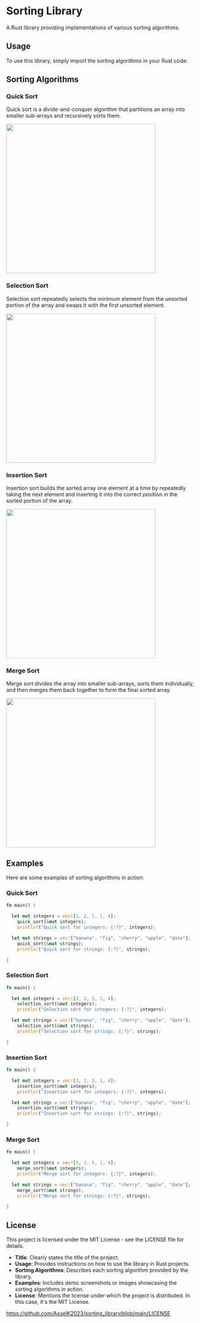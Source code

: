 # Sorting Library

A Rust library providing implementations of various sorting algorithms.

## Usage

To use this library, simply import the sorting algorithms in your Rust code:

## Sorting Algorithms

### Quick Sort

Quick sort is a divide-and-conquer algorithm that partitions an array into smaller sub-arrays and recursively sorts them.

<img src="https://github.com/AsselK2023/sorting_library/blob/main/111.JPG" width="400">

### Selection Sort

Selection sort repeatedly selects the minimum element from the unsorted portion of the array and swaps it with the first unsorted element.

<img src="https://github.com/AsselK2023/sorting_library/blob/main/222.JPG" width="400">

### Insertion Sort

Insertion sort builds the sorted array one element at a time by repeatedly taking the next element and inserting it into the correct position in the sorted portion of the array.

<img src="https://github.com/AsselK2023/sorting_library/blob/main/333.JPG" width="400">

### Merge Sort

Merge sort divides the array into smaller sub-arrays, sorts them individually, and then merges them back together to form the final sorted array.

<img src="https://github.com/AsselK2023/sorting_library/blob/main/444.JPG" width="400">


## Examples

Here are some examples of sorting algorithms in action:

### Quick Sort

```rust
fn main() {

  let mut integers = vec![3, 2, 5, 1, 4];
    quick_sort(&mut integers);
    println!("Quick sort for integers: {:?}", integers);

  let mut strings = vec!["banana", "fig", "cherry", "apple", "date"];
    quick_sort(&mut strings);
    println!("Quick sort for strings: {:?}", strings);

}
```

### Selection Sort

```rust
fn main() {

  let mut integers = vec![3, 2, 5, 1, 4];
    selection_sort(&mut integers);
    println!("Selection sort for integers: {:?}", integers);

  let mut strings = vec!["banana", "fig", "cherry", "apple", "date"];
    selection_sort(&mut strings);
    println!("Selection sort for strings: {:?}", strings);

}
```

### Insertion Sort

```rust
fn main() {

  let mut integers = vec![3, 2, 5, 1, 4];
    insertion_sort(&mut integers);
    println!("Insertion sort for integers: {:?}", integers);

  let mut strings = vec!["banana", "fig", "cherry", "apple", "date"];
    insertion_sort(&mut strings);
    println!("Insertion sort for strings: {:?}", strings);

}
```

### Merge Sort

```rust
fn main() {

  let mut integers = vec![3, 2, 5, 1, 4];
    merge_sort(&mut integers);
    println!("Merge sort for integers: {:?}", integers);

  let mut strings = vec!["banana", "fig", "cherry", "apple", "date"];
    merge_sort(&mut strings);
    println!("Merge sort for strings: {:?}", strings);

}
```

## License

This project is licensed under the MIT License - see the LICENSE file for details.

- **Title**: Clearly states the title of the project.
- **Usage**: Provides instructions on how to use the library in Rust projects.
- **Sorting Algorithms**: Describes each sorting algorithm provided by the library.
- **Examples**: Includes demo screenshots or images showcasing the sorting algorithms in action.
- **License**: Mentions the license under which the project is distributed. In this case, it's the MIT License.

https://github.com/AsselK2023/sorting_library/blob/main/LICENSE
